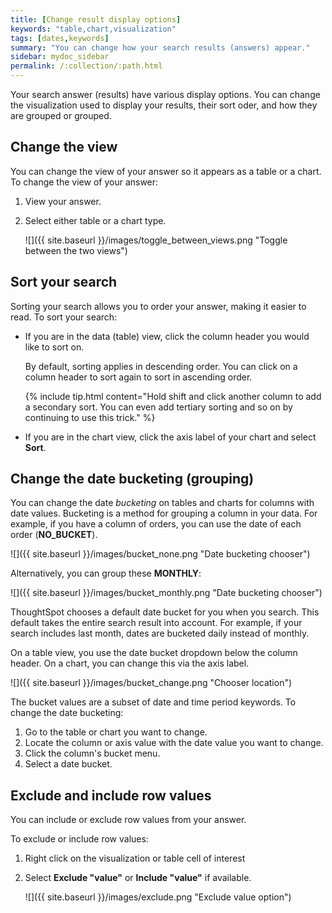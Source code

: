 ```yaml
---
title: [Change result display options]
keywords: "table,chart,visualization"
tags: [dates,keywords]
summary: "You can change how your search results (answers) appear."
sidebar: mydoc_sidebar
permalink: /:collection/:path.html
---
```

Your search answer (results) have various display options. You can change the
visualization used to display your results, their sort oder, and how they are
grouped or grouped.

## Change the view

You can change the view of your answer so it appears as a table or a chart. To
change the view of your answer:

1. View your answer.
2. Select either table or a chart type.

   ![]({{ site.baseurl }}/images/toggle_between_views.png "Toggle between the two views")

## Sort your search

Sorting your search allows you to order your answer, making it easier to read.
To sort your search:

* If you are in the data (table) view, click the column header you would like to sort on.

   By default, sorting applies in descending order. You can click on a column header to sort again to sort in ascending order.

   {% include tip.html content="Hold shift and click another column to add a secondary sort. You can even add tertiary sorting and so on by continuing to use this trick." %}

* If you are in the chart view, click the axis label of your chart and select **Sort**.


## Change the date bucketing (grouping)

You can change the date _bucketing_ on tables and charts for columns with date
values.  Bucketing is a method for grouping a column in your data. For example,
if you have a column of orders, you can use the date of each order
(**NO_BUCKET**).

![]({{ site.baseurl }}/images/bucket_none.png "Date bucketing chooser")

Alternatively, you can group these **MONTHLY**:

![]({{ site.baseurl }}/images/bucket_monthly.png "Date bucketing chooser")

ThoughtSpot chooses a default date bucket for you when you search. This default
takes the entire search result into account. For example, if your search
includes last month, dates are bucketed daily instead of monthly.

On a table view, you use the date bucket dropdown below the column header. On a
chart, you can change this via the axis label.

![]({{ site.baseurl }}/images/bucket_change.png "Chooser location")


The bucket values are a subset of date and time period keywords. To change the date bucketing:

1. Go to the table or chart you want to change.
2. Locate the column or axis value with the date value you want to change.
3. Click the column's bucket menu.
4. Select a date bucket.


## Exclude and include row values

You can include or exclude row values from your answer.

To exclude or include row values:

1. Right click on the visualization or table cell of interest
2. Select **Exclude "value"** or **Include "value"** if available.

     ![]({{ site.baseurl }}/images/exclude.png "Exclude value option")
